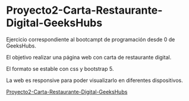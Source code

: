 # Proyecto2-Carta-Restaurante-Digital-GeeksHubs

Ejercicio correspondiente al bootcampt de programación desde 0 de GeeksHubs.

El objetivo realizar una página web con carta de restaurante digital.

El formato se estable con css y bootstrap 5.

La web es responsive para poder visualizarlo en diferentes dispositivos.

[Proyecto2-Carta-Restaurante-Digital-GeeksHubs](https://aroamz.github.io/Proyecto2-Carta-Restaurante-Digital-GeeksHubs/index.html)